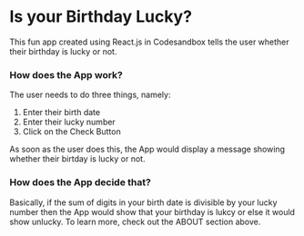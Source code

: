 # Is your Birthday Lucky?
This fun app created using React.js in Codesandbox tells the user whether their birthday is lucky or not.

### How does the App work?

The user needs to do three things, namely:

1. Enter their birth date
2. Enter their lucky number
3. Click on the Check Button

As soon as the user does this, the App would display a message showing whether their birtday is lucky or not.

### How does the App decide that?

Basically, if the sum of digits in your birth date is divisible by your lucky number then the App would show that your birthday is lukcy or else it would show unlucky. To learn more, check out the ABOUT section above. 
